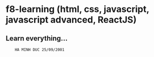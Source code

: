 ﻿# f8-learning (html, css, javascript, javascript advanced, ReactJS)
## Learn everything...

```
    HA MINH DUC 25/09/2001
```
